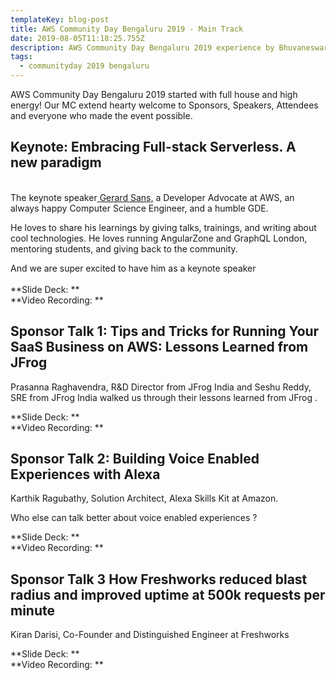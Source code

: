 ```yaml
---
templateKey: blog-post
title: AWS Community Day Bengaluru 2019 - Main Track
date: 2019-08-05T11:18:25.755Z
description: AWS Community Day Bengaluru 2019 experience by Bhuvaneswari Subramani
tags:
  - communityday 2019 bengaluru
---
```

AWS Community Day Bengaluru 2019 started with full house and high energy! Our MC extend hearty welcome to Sponsors, Speakers, Attendees and everyone who made the event possible.

## Keynote: Embracing Full-stack Serverless. A new paradigm

\
The keynote speaker[ Gerard Sans,](https://www.linkedin.com/in/gerard-sans/) a Developer Advocate at AWS, an always happy Computer Science Engineer, and a humble GDE.

He loves to share his learnings by giving talks, trainings, and writing about cool technologies. He loves running AngularZone and GraphQL London, mentoring students, and giving back to the community.

And we are super excited to have him as a keynote speaker\
\
**Slide Deck: **\
**Video Recording: **

<Photo>

## Sponsor Talk 1: Tips and Tricks for Running Your SaaS Business on AWS: Lessons Learned from JFrog 

Prasanna Raghavendra, R&D Director from JFrog India and Seshu Reddy, SRE from JFrog India walked us through their lessons learned from JFrog.

**Slide Deck: **\
**Video Recording: **

<Photo>

## Sponsor Talk 2:  Building Voice Enabled Experiences with Alexa

Karthik Ragubathy, Solution Architect, Alexa Skills Kit at Amazon.

Who else can talk better about voice enabled experiences ?

**Slide Deck: **\
**Video Recording: **

<Photo>

## Sponsor Talk 3 How Freshworks reduced blast radius and improved uptime at 500k requests per minute 

Kiran Darisi, Co-Founder and Distinguished Engineer at Freshworks

**Slide Deck: **\
**Video Recording: **

<Photo>
